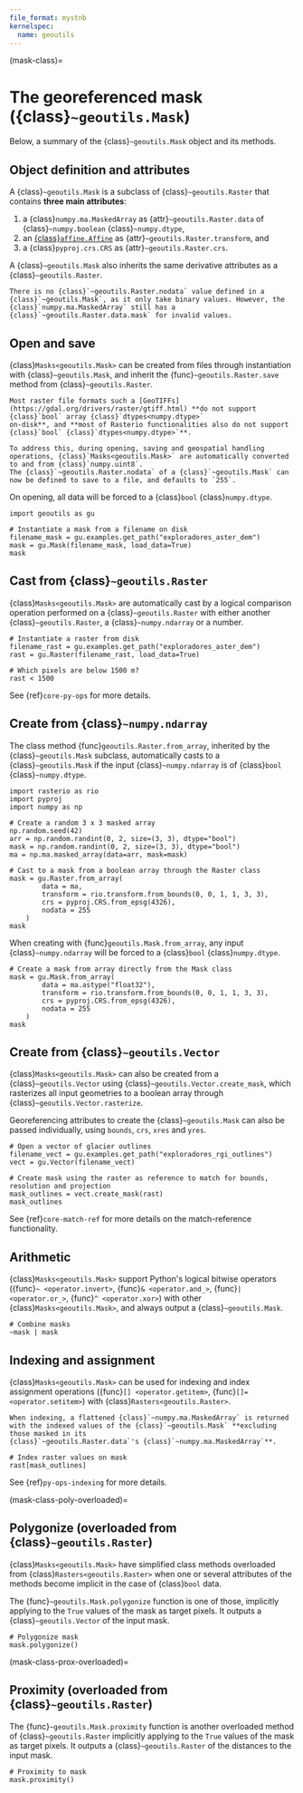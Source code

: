 ```yaml
---
file_format: mystnb
kernelspec:
  name: geoutils
---
```

(mask-class)=

# The georeferenced mask ({class}`~geoutils.Mask`)

Below, a summary of the {class}`~geoutils.Mask` object and its methods.

## Object definition and attributes

A {class}`~geoutils.Mask` is a subclass of {class}`~geoutils.Raster` that contains **three main attributes**:

1. a {class}`numpy.ma.MaskedArray` as {attr}`~geoutils.Raster.data` of {class}`~numpy.boolean` {class}`~numpy.dtype`,
2. an [{class}`affine.Affine`](https://rasterio.readthedocs.io/en/stable/topics/migrating-to-v1.html#affine-affine-vs-gdal-style-geotransforms) as {attr}`~geoutils.Raster.transform`, and
3. a {class}`pyproj.crs.CRS` as {attr}`~geoutils.Raster.crs`.

A {class}`~geoutils.Mask` also inherits the same derivative attributes as a {class}`~geoutils.Raster`.

```{note}
There is no {class}`~geoutils.Raster.nodata` value defined in a {class}`~geoutils.Mask`, as it only take binary values. However, the
{class}`numpy.ma.MaskedArray` still has a {class}`~geoutils.Raster.data.mask` for invalid values.
```

## Open and save

{class}`Masks<geoutils.Mask>` can be created from files through instantiation with {class}`~geoutils.Mask`, and inherit the {func}`~geoutils.Raster.save`
method from {class}`~geoutils.Raster`.

```{important}
Most raster file formats such a [GeoTIFFs](https://gdal.org/drivers/raster/gtiff.html) **do not support {class}`bool` array {class}`dtypes<numpy.dtype>`
on-disk**, and **most of Rasterio functionalities also do not support {class}`bool` {class}`dtypes<numpy.dtype>`**.

To address this, during opening, saving and geospatial handling operations, {class}`Masks<geoutils.Mask>` are automatically converted to and from {class}`numpy.uint8`.
The {class}`~geoutils.Raster.nodata` of a {class}`~geoutils.Mask` can now be defined to save to a file, and defaults to `255`.
```

On opening, all data will be forced to a {class}`bool` {class}`numpy.dtype`.

```{code-cell} ipython3
import geoutils as gu

# Instantiate a mask from a filename on disk
filename_mask = gu.examples.get_path("exploradores_aster_dem")
mask = gu.Mask(filename_mask, load_data=True)
mask
```

## Cast from {class}`~geoutils.Raster`

{class}`Masks<geoutils.Mask>` are automatically cast by a logical comparison operation performed on a {class}`~geoutils.Raster` with either another
{class}`~geoutils.Raster`, a {class}`~numpy.ndarray` or a number.

```{code-cell} ipython3
# Instantiate a raster from disk
filename_rast = gu.examples.get_path("exploradores_aster_dem")
rast = gu.Raster(filename_rast, load_data=True)

# Which pixels are below 1500 m?
rast < 1500
```

See {ref}`core-py-ops` for more details.


## Create from {class}`~numpy.ndarray`

The class method {func}`geoutils.Raster.from_array`, inherited by the {class}`~geoutils.Mask` subclass, automatically casts to a {class}`~geoutils.Mask` if
the input {class}`~numpy.ndarray` is of {class}`bool` {class}`~numpy.dtype`.

```{code-cell} ipython3
import rasterio as rio
import pyproj
import numpy as np

# Create a random 3 x 3 masked array
np.random.seed(42)
arr = np.random.randint(0, 2, size=(3, 3), dtype="bool")
mask = np.random.randint(0, 2, size=(3, 3), dtype="bool")
ma = np.ma.masked_array(data=arr, mask=mask)

# Cast to a mask from a boolean array through the Raster class
mask = gu.Raster.from_array(
        data = ma,
        transform = rio.transform.from_bounds(0, 0, 1, 1, 3, 3),
        crs = pyproj.CRS.from_epsg(4326),
        nodata = 255
    )
mask
```

When creating with {func}`geoutils.Mask.from_array`, any input {class}`~numpy.ndarray` will be forced to a {class}`bool` {class}`numpy.dtype`.

```{code-cell} ipython3
# Create a mask from array directly from the Mask class
mask = gu.Mask.from_array(
        data = ma.astype("float32"),
        transform = rio.transform.from_bounds(0, 0, 1, 1, 3, 3),
        crs = pyproj.CRS.from_epsg(4326),
        nodata = 255
    )
mask
```

## Create from {class}`~geoutils.Vector`

{class}`Masks<geoutils.Mask>` can also be created from a {class}`~geoutils.Vector` using {class}`~geoutils.Vector.create_mask`, which rasterizes all input
geometries to a boolean array through {class}`~geoutils.Vector.rasterize`.

Georeferencing attributes to create the {class}`~geoutils.Mask` can also be passed individually, using `bounds`, `crs`, `xres` and `yres`.

```{code-cell} ipython3
# Open a vector of glacier outlines
filename_vect = gu.examples.get_path("exploradores_rgi_outlines")
vect = gu.Vector(filename_vect)

# Create mask using the raster as reference to match for bounds, resolution and projection
mask_outlines = vect.create_mask(rast)
mask_outlines
```

See {ref}`core-match-ref` for more details on the match-reference functionality.

## Arithmetic

{class}`Masks<geoutils.Mask>` support Python's logical bitwise operators ({func}`~ <operator.invert>`, {func}`& <operator.and_>`, {func}`|<operator.or_>`,
{func}`^ <operator.xor>`) with other {class}`Masks<geoutils.Mask>`, and always output a {class}`~geoutils.Mask`.

```{code-cell} ipython3
# Combine masks
~mask | mask
```

## Indexing and assignment

{class}`Masks<geoutils.Mask>` can be used for indexing and index assignment operations ({func}`[] <operator.getitem>`, {func}`[]= <operator.setitem>`) with
{class}`Rasters<geoutils.Raster>`.

```{important}
When indexing, a flattened {class}`~numpy.ma.MaskedArray` is returned with the indexed values of the {class}`~geoutils.Mask` **excluding those masked in its
{class}`~geoutils.Raster.data`'s {class}`~numpy.ma.MaskedArray`**.
```

```{code-cell} ipython3
# Index raster values on mask
rast[mask_outlines]
```

See {ref}`py-ops-indexing` for more details.

(mask-class-poly-overloaded)=

## Polygonize (overloaded from {class}`~geoutils.Raster`)

{class}`Masks<geoutils.Mask>` have simplified class methods overloaded from {class}`Rasters<geoutils.Raster>` when one or several attributes of the methods
become implicit in the case of {class}`bool` data.

The {func}`~geoutils.Mask.polygonize` function is one of those, implicitly applying to the `True` values of the mask as target pixels. It outputs a
{class}`~geoutils.Vector` of the input mask.

```{code-cell} ipython3
# Polygonize mask
mask.polygonize()
```

(mask-class-prox-overloaded)=

## Proximity (overloaded from {class}`~geoutils.Raster`)

The {func}`~geoutils.Mask.proximity` function is another overloaded method of {class}`~geoutils.Raster` implicitly applying to the `True` values of the mask as
target pixels. It outputs a {class}`~geoutils.Raster` of the distances to the input mask.

```{code-cell} ipython3
# Proximity to mask
mask.proximity()
```
